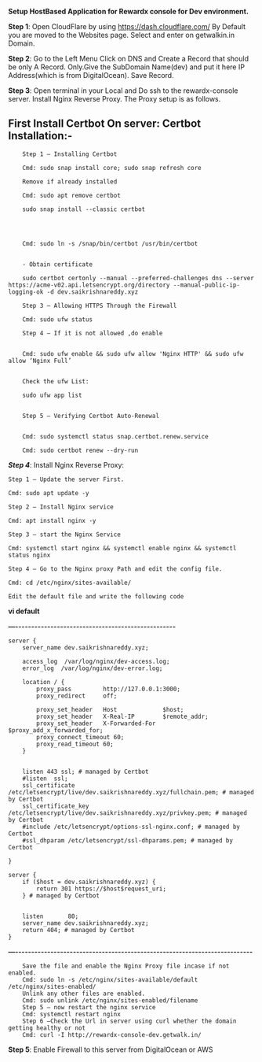 **Setup HostBased Application for Rewardx console for Dev environment.**


**Step 1**: 
	Open CloudFlare by using https://dash.cloudflare.com/
	By Default you are moved to the Websites page.
	Select and enter on getwalkin.in Domain.
	
	
**Step 2**:
	Go to the Left Menu Click on DNS and Create a Record that should be only A Record.
	Only.Give the SubDomain Name(dev) and put it here IP Address(which is from DigitalOcean).
	Save Record.
	
	
**Step 3**: 
	Open terminal in your Local and Do ssh to the rewardx-console server.
	Install Nginx Reverse Proxy. The Proxy setup is as follows.
	
	
**First Install Certbot On server**:
**Certbot Installation**:-
----------------
```shell
	Step 1 — Installing Certbot
	
	Cmd: sudo snap install core; sudo snap refresh core

	Remove if already installed
	
	Cmd: sudo apt remove certbot

	sudo snap install --classic certbot
	
	
	
	
	Cmd: sudo ln -s /snap/bin/certbot /usr/bin/certbot


	- Obtain certificate
	
	sudo certbot certonly --manual --preferred-challenges dns --server https://acme-v02.api.letsencrypt.org/directory --manual-public-ip-logging-ok -d dev.saikrishnareddy.xyz

	Step 3 — Allowing HTTPS Through the Firewall
	
	Cmd: sudo ufw status
	
	Step 4 — If it is not allowed ,do enable
	
	
	Cmd: sudo ufw enable && sudo ufw allow 'Nginx HTTP' && sudo ufw allow ‘Nginx Full’
	
	
	Check the ufw List:
	
	sudo ufw app list
	

	Step 5 — Verifying Certbot Auto-Renewal
	
	
	Cmd: sudo systemctl status snap.certbot.renew.service
	
	Cmd: sudo certbot renew --dry-run
```

***Step 4***:
	Install Nginx Reverse Proxy:
	
	Step 1 — Update the server First.
	
	Cmd: sudo apt update -y
	
	Step 2 — Install Nginx service
	
	Cmd: apt install nginx -y
	
	Step 3 — start the Nginx Service
	
	Cmd: systemctl start nginx && systemctl enable nginx && systemctl status nginx
	
	Step 4 — Go to the Nginx proxy Path and edit the config file.
	
	Cmd: cd /etc/nginx/sites-available/
	
	Edit the default file and write the following code

	
**vi default**

**—--------------------------------------------------**

```
server {
    server_name dev.saikrishnareddy.xyz;

    access_log  /var/log/nginx/dev-access.log;
    error_log  /var/log/nginx/dev-error.log;

    location / {
        proxy_pass         http://127.0.0.1:3000;
        proxy_redirect     off;

        proxy_set_header   Host             $host;
        proxy_set_header   X-Real-IP        $remote_addr;
        proxy_set_header   X-Forwarded-For  $proxy_add_x_forwarded_for;
        proxy_connect_timeout 60;
        proxy_read_timeout 60;
    }


    listen 443 ssl; # managed by Certbot
    #listen  ssl;
    ssl_certificate /etc/letsencrypt/live/dev.saikrishnareddy.xyz/fullchain.pem; # managed by Certbot
    ssl_certificate_key /etc/letsencrypt/live/dev.saikrishnareddy.xyz/privkey.pem; # managed by Certbot
    #include /etc/letsencrypt/options-ssl-nginx.conf; # managed by Certbot
    #ssl_dhparam /etc/letsencrypt/ssl-dhparams.pem; # managed by Certbot

}

server {
    if ($host = dev.saikrishnareddy.xyz) {
        return 301 https://$host$request_uri;
    } # managed by Certbot


    listen       80;
    server_name dev.saikrishnareddy.xyz;
    return 404; # managed by Certbot
}
```
**—--------------------------------------------------------------------------**
```shell
	Save the file and enable the Nginx Proxy file incase if not enabled.
	Cmd: sudo ln -s /etc/nginx/sites-available/default /etc/nginx/sites-enabled/
	Unlink any other files are enabled.
	Cmd: sudo unlink /etc/nginx/sites-enabled/filename
	Step 5 — now restart the nginx service
	Cmd: systemctl restart nginx
	Step 6 —Check the Url in server using curl whether the domain getting healthy or not
	Cmd: curl -I http://rewardx-console-dev.getwalk.in/
```
**Step 5**: 
	Enable Firewall to this server from DigitalOcean or AWS


